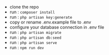 <ul>
<li>clone the repo</li>
<li>run : <code>composer install</code></li>
<li>run : <code>php artisan key:generate</code></li>
<li>copy or rename .env.example file to .env </li>
<li>configure your database connection in .env file</li>
<li>run : <code>php artisan migrate</code></li>
<li>run : <code>php artisan db:seed</code></li>
<li>run : <code>php artisan serve</code></li>
<li>run : <code>npm run dev</code> </li>
</ul>
